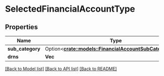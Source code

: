 # SelectedFinancialAccountType

## Properties

Name | Type | Description | Notes
------------ | ------------- | ------------- | -------------
**sub_category** | Option<[**crate::models::FinancialAccountSubCategoryType**](FinancialAccountSubCategoryType.md)> |  | [optional]
**drns** | **Vec<String>** | DRNs. | 

[[Back to Model list]](../README.md#documentation-for-models) [[Back to API list]](../README.md#documentation-for-api-endpoints) [[Back to README]](../README.md)


